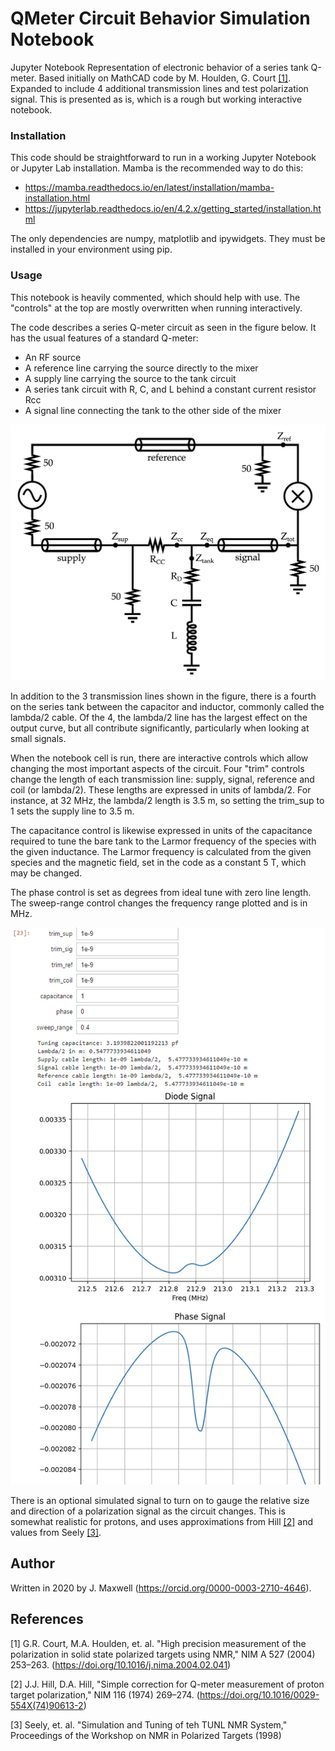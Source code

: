 # QMeter Circuit Behavior Simulation Notebook

Jupyter Notebook Representation of electronic behavior of a series tank Q-meter. Based initially on MathCAD code by
M. Houlden, G. Court [[1]](#1). Expanded to include 4 additional transmission lines and test polarization signal. This is presented as is, which is a rough but working interactive notebook. 

### Installation
This code should be straightforward to run in a working Jupyter Notebook or Jupyter Lab installation. Mamba is the recommended way to do this:
* https://mamba.readthedocs.io/en/latest/installation/mamba-installation.html
* https://jupyterlab.readthedocs.io/en/4.2.x/getting_started/installation.html

The only dependencies are numpy, matplotlib and ipywidgets. They must be installed in your environment using pip.

### Usage

This notebook is heavily commented, which should help with use. The "controls" at the top are mostly overwritten when running interactively.

The code describes a series Q-meter circuit as seen in the figure below. It has the usual features of a standard Q-meter: 
* An RF source
* A reference line carrying the source directly to the mixer
* A supply line carrying the source to the tank circuit
* A series tank circuit with R, C, and L behind a constant current resistor Rcc
* A signal line connecting the tank to the other side of the mixer

![Schematic of circuit described in code](schem.PNG)

In addition to the 3 transmission lines shown in the figure, there is a fourth on the series tank between the capacitor and inductor, commonly called the lambda/2 cable. Of the 4, the lambda/2 line has the largest effect on the output curve, but all contribute significantly, particularly when looking at small signals.

When the notebook cell is run, there are interactive controls which allow changing the most important aspects of the circuit. Four "trim" controls change the length of each transmission line: supply, signal, reference and coil (or lambda/2). These lengths are expressed in units of lambda/2. For instance, at 32 MHz, the lambda/2 length is 3.5 m, so setting the trim_sup to 1 sets the supply line to 3.5 m. 

The capacitance control is likewise expressed in units of the capacitance required to tune the bare tank to the Larmor frequency of the species with the given inductance. The Larmor frequency is calculated from the given species and the magnetic field, set in the code as a constant 5 T, which may be changed.

The phase control is set as degrees from ideal tune with zero line length. The sweep-range control changes the frequency range plotted and is in MHz.

![Screenshot of notebook controls and output.](notebook.PNG)

There is an optional simulated signal to turn on to gauge the relative size and direction of a polarization signal as the circuit changes. This is somewhat realistic for protons, and uses approximations from Hill [[2]](#2) and values from Seely [[3]](#3).


## Author
Written in 2020 by J. Maxwell (https://orcid.org/0000-0003-2710-4646).
## References

<a id="1">[1]</a> 
G.R. Court, M.A. Houlden, et. al. "High precision measurement of the polarization in solid state polarized targets
using NMR," NIM A 527 (2004) 253–263. (https://doi.org/10.1016/j.nima.2004.02.041)

<a id="2">[2]</a> 
J.J. Hill, D.A. Hill, "Simple correction for Q-meter measurement of proton target polarization," NIM 116 (1974) 269–274. (https://doi.org/10.1016/0029-554X(74)90613-2)


<a id="3">[3]</a> 
Seely, et. al. "Simulation and Tuning of teh TUNL NMR System," Proceedings of the Workshop on NMR in Polarized Targets (1998) 
